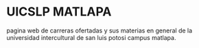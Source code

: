 # UICSLP MATLAPA
pagina web de carreras ofertadas y sus materias en general de la universidad intercultural de san luis potosi campus matlapa.

